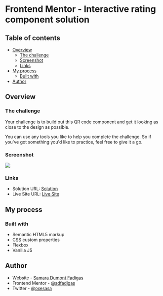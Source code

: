 # Frontend Mentor - Interactive rating component solution
## Table of contents

- [Overview](#overview)
  - [The challenge](#the-challenge)
  - [Screenshot](#screenshot)
  - [Links](#links)
- [My process](#my-process)
  - [Built with](#built-with)
- [Author](#author)



## Overview

### The challenge

Your challenge is to build out this QR code component and get it looking as close to the design as possible.

You can use any tools you like to help you complete the challenge. So if you've got something you'd like to practice, feel free to give it a go.

### Screenshot

![](https://user-images.githubusercontent.com/99447521/195703270-65c5ca79-fa79-492d-836a-13cdb5869995.png)


### Links

- Solution URL: [Solution](https://github.com/sdfadigas/sdfadigas.github.io/tree/main/qr-code-component-main)
- Live Site URL: [Live Site](https://sdfadigas.github.io/qr-code-component-main/)

## My process

### Built with

- Semantic HTML5 markup
- CSS custom properties
- Flexbox
- Vanilla JS

## Author

- Website - [Samara Dumont Fadigas](https://samara.dev.br)
- Frontend Mentor - [@sdfadigas](https://www.frontendmentor.io/profile/sdfadigas)
- Twitter - [@oxesasa](https://www.twitter.com/oxesasa)


